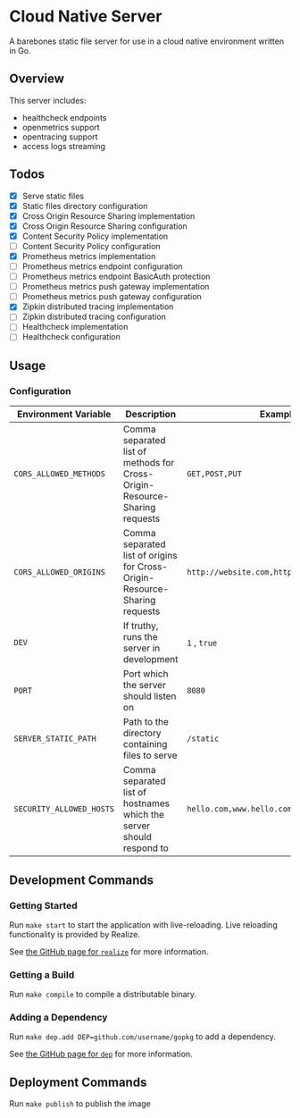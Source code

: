 # Cloud Native Server
A barebones static file server for use in a cloud native environment written in Go.

## Overview
This server includes:
- healthcheck endpoints
- openmetrics support
- opentracing support
- access logs streaming

## Todos
- [x] Serve static files
- [x] Static files directory configuration
- [x] Cross Origin Resource Sharing implementation
- [x] Cross Origin Resource Sharing configuration
- [x] Content Security Policy implementation
- [ ] Content Security Policy configuration
- [x] Prometheus metrics implementation
- [ ] Prometheus metrics endpoint configuration
- [ ] Prometheus metrics endpoint BasicAuth protection
- [ ] Prometheus metrics push gateway implementation
- [ ] Prometheus metrics push gateway configuration
- [x] Zipkin distributed tracing implementation
- [ ] Zipkin distributed tracing configuration
- [ ] Healthcheck implementation
- [ ] Healthcheck configuration

## Usage

### Configuration

| Environment Variable | Description | Example Value |
| --- | --- | --- |
| `CORS_ALLOWED_METHODS` | Comma separated list of methods for Cross-Origin-Resource-Sharing requests | `GET,POST,PUT` |
| `CORS_ALLOWED_ORIGINS` | Comma separated list of origins for Cross-Origin-Resource-Sharing requests | `http://website.com,http://this.goodservice.com` |
| `DEV` | If truthy, runs the server in development | `1` , `true` |
| `PORT` | Port which the server should listen on | `8080` |
| `SERVER_STATIC_PATH` | Path to the directory containing files to serve | `/static` |
| `SECURITY_ALLOWED_HOSTS` | Comma separated list of hostnames which the server should respond to | `hello.com,www.hello.com,www1.hello.com` |

## Development Commands
### Getting Started
Run `make start` to start the application with live-reloading. Live reloading functionality is provided by Realize.

See [the GitHub page for `realize`](https://github.com/oxequa/realize) for more information.

### Getting a Build
Run `make compile` to compile a distributable binary.

### Adding a Dependency
Run `make dep.add DEP=github.com/username/gopkg` to add a dependency.

See [the GitHub page for `dep`](https://github.com/golang/dep) for more information.

## Deployment Commands
Run `make publish` to publish the image